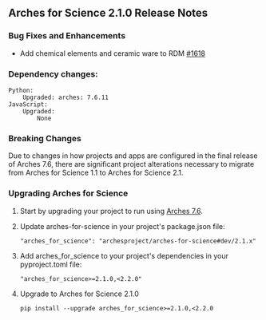 ## Arches for Science 2.1.0 Release Notes


### Bug Fixes and Enhancements

- Add chemical elements and ceramic ware to RDM [#1618](https://github.com/archesproject/arches-for-science/pull/1618)


### Dependency changes:

```
Python:
    Upgraded: arches: 7.6.11
JavaScript:
    Upgraded:
        None
```

### Breaking Changes
Due to changes in how projects and apps are configured in the final release of Arches 7.6, there are significant project alterations necessary to migrate from Arches for Science 1.1 to Arches for Science 2.1.

### Upgrading Arches for Science 
1. Start by upgrading your project to run using [Arches 7.6](https://github.com/archesproject/arches/blob/dev/7.6.x/releases/7.6.0.md#upgrading-arches). 

2. Update arches-for-science in your project's package.json file:
    ```
    "arches_for_science": "archesproject/arches-for-science#dev/2.1.x"
    ```

3. Add arches_for_science to your project's dependencies in your pyproject.toml file:
    ```
    "arches_for_science>=2.1.0,<2.2.0"
    ```

4. Upgrade to Arches for Science 2.1.0
    ```
    pip install --upgrade arches_for_science>=2.1.0,<2.2.0
    ```


